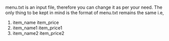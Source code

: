 menu.txt is an input file, therefore you can change it as per your need.
The only thing to be kept in mind is the format of menu.txt remains the same i.e, 
1. item_name item_price
2. item_name1 item_price1
3. item_name2 item_price2
